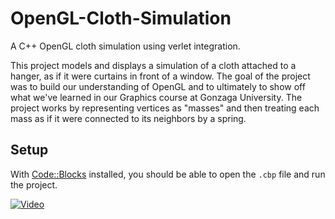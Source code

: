 # OpenGL-Cloth-Simulation
A C++ OpenGL cloth simulation using verlet integration.

This project models and displays a simulation of a cloth attached to a hanger, as if it were curtains in front of a window. The goal of the project was to build our understanding of OpenGL and to ultimately to show off what we've learned in our Graphics course at Gonzaga University. The project works by representing vertices as "masses" and then treating each mass as if it were connected to its neighbors by a spring.

## Setup
With [Code::Blocks](http://www.codeblocks.org/) installed, you should be able to open the `.cbp` file and run the project.

[![Video](https://i.ytimg.com/vi/YNIFoLZp5-Q/hqdefault.jpg)](https://www.youtube.com/watch?v=YNIFoLZp5-Q)
